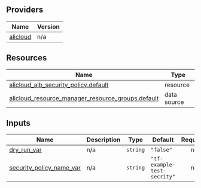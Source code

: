 <!-- BEGIN_TF_DOCS -->
## Providers

| Name | Version |
|------|---------|
| <a name="provider_alicloud"></a> [alicloud](#provider\_alicloud) | n/a |

## Resources

| Name | Type |
|------|------|
| [alicloud_alb_security_policy.default](https://registry.terraform.io/providers/hashicorp/alicloud/latest/docs/resources/alb_security_policy) | resource |
| [alicloud_resource_manager_resource_groups.default](https://registry.terraform.io/providers/hashicorp/alicloud/latest/docs/data-sources/resource_manager_resource_groups) | data source |

## Inputs

| Name | Description | Type | Default | Required |
|------|-------------|------|---------|:--------:|
| <a name="input_dry_run_var"></a> [dry\_run\_var](#input\_dry\_run\_var) | n/a | `string` | `"false"` | no |
| <a name="input_security_policy_name_var"></a> [security\_policy\_name\_var](#input\_security\_policy\_name\_var) | n/a | `string` | `"tf-example-test-secrity"` | no |
<!-- END_TF_DOCS -->    